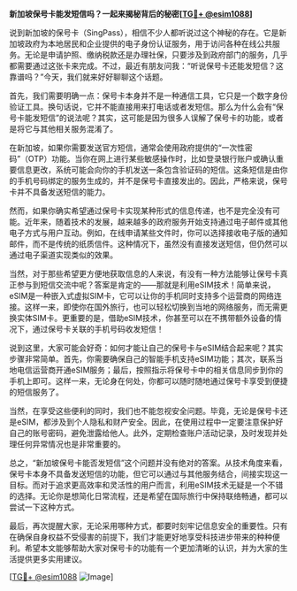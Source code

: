 **新加坡保号卡能发短信吗？一起来揭秘背后的秘密[[TG💪+ @esim1088](https://t.me/s/esim1088)]**

说到新加坡的保号卡（SingPass），相信不少人都听说过这个神秘的存在。它是新加坡政府为本地居民和企业提供的电子身份认证服务，用于访问各种在线公共服务。无论是申请护照、缴纳税款还是办理社保，只要涉及到政府部门的服务，几乎都需要通过这张卡来完成。不过，最近有朋友问我：“听说保号卡还能发短信？这靠谱吗？”今天，我们就来好好聊聊这个话题。

首先，我们需要明确一点：保号卡本身并不是一种通信工具，它只是一个数字身份验证工具。换句话说，它并不能直接用来打电话或者发短信。那么为什么会有“保号卡能发短信”的说法呢？其实，这可能是因为很多人误解了保号卡的功能，或者是将它与其他相关服务混淆了。

在新加坡，如果你需要发送官方短信，通常会使用政府提供的“一次性密码”（OTP）功能。当你在网上进行某些敏感操作时，比如登录银行账户或确认重要信息更改，系统可能会向你的手机发送一条包含验证码的短信。这条短信是由你的手机号码绑定的服务生成的，并不是保号卡直接发出的。因此，严格来说，保号卡并不具备发送短信的能力。

然而，如果你确实希望通过保号卡实现某种形式的信息传递，也不是完全没有可能。近年来，随着技术的发展，越来越多的政府服务开始支持通过电子邮件或其他电子方式与用户互动。例如，在线申请某些文件时，你可以选择接收电子版的通知邮件，而不是传统的纸质信件。这种情况下，虽然没有直接发送短信，但仍然可以通过电子渠道实现类似的效果。

当然，对于那些希望更方便地获取信息的人来说，有没有一种方法能够让保号卡真正参与到短信交流中呢？答案是肯定的——那就是利用eSIM技术！简单来说，eSIM是一种嵌入式虚拟SIM卡，它可以让你的手机同时支持多个运营商的网络连接。这样一来，即使你在国外旅行，也可以轻松切换到当地的网络服务，而无需更换实体SIM卡。更重要的是，借助eSIM技术，你甚至可以在不携带额外设备的情况下，通过保号卡关联的手机号码收发短信！

说到这里，大家可能会好奇：如何才能让自己的保号卡与eSIM结合起来呢？其实步骤非常简单。首先，你需要确保自己的智能手机支持eSIM功能；其次，联系当地电信运营商开通eSIM服务；最后，按照指示将保号卡中的相关信息同步到你的手机上即可。这样一来，无论身在何处，你都可以随时随地通过保号卡享受到便捷的短信服务了。

当然，在享受这些便利的同时，我们也不能忽视安全问题。毕竟，无论是保号卡还是eSIM，都涉及到个人隐私和财产安全。因此，在使用过程中一定要注意保护好自己的账号密码，避免泄露给他人。此外，定期检查账户活动记录，及时发现并处理任何异常情况也是非常重要的。

总之，“新加坡保号卡能否发短信”这个问题并没有绝对的答案。从技术角度来看，保号卡本身不具备发送短信的功能，但它可以通过与其他服务结合，间接实现这一目标。而对于追求更高效率和灵活性的用户而言，利用eSIM技术无疑是一个不错的选择。无论你是想简化日常流程，还是希望在国际旅行中保持联络畅通，都可以尝试一下这种方式。

最后，再次提醒大家，无论采用哪种方式，都要时刻牢记信息安全的重要性。只有在确保自身权益不受侵害的前提下，我们才能更好地享受科技进步带来的种种便利。希望本文能够帮助大家对保号卡的功能有一个更加清晰的认识，并为大家的生活提供更多实用建议。

[[TG💪+ @esim1088](https://t.me/s/esim1088) ![Image](https://i.postimg.cc/4NQfJmqS/Snipaste-2025-05-13-00-14-12.png)]